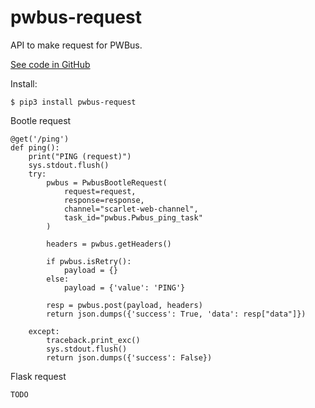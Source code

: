 # pwbus-request

API to make request for PWBus.

[See code in GitHub](https://github.com/fszostak/pwbus-request)

Install:

```
$ pip3 install pwbus-request
```

Bootle request
```
@get('/ping')
def ping():
    print("PING (request)")
    sys.stdout.flush()
    try:
        pwbus = PwbusBootleRequest(
            request=request,
            response=response,
            channel="scarlet-web-channel", 
            task_id="pwbus.Pwbus_ping_task"
        )
        
        headers = pwbus.getHeaders()
        
        if pwbus.isRetry():
            payload = {}
        else:
            payload = {'value': 'PING'}
 
        resp = pwbus.post(payload, headers)
        return json.dumps({'success': True, 'data': resp["data"]})

    except:
        traceback.print_exc()
        sys.stdout.flush()
        return json.dumps({'success': False})
```

Flask request
```
TODO
```
